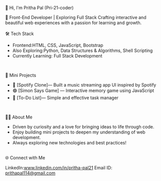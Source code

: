 
👋 Hi, I'm Pritha Pal (Pri-21-coder)

🌟 Front-End Developer | Exploring Full Stack
Crafting interactive and beautiful web experiences with a passion for learning and growth.
<br>
<br>
🛠️ Tech Stack

- Frontend:HTML, CSS, JavaScript, Bootstrap
- Also Exploring:Python, Data Structures & Algorithms, Shell Scripting
- Currently Learning: Full Stack Development
<br>

 🚀 Mini Projects

- 🎵 [Spotify Clone]— Built a music streaming app UI inspired by Spotify
- 🟢 [Simon Says Game] — Interactive memory game using JavaScript
- 📝 [To-Do List]— Simple and effective task manager

<br>

 🧑‍💻 About Me

- Driven by curiosity and a love for bringing ideas to life through code.
- Enjoy building mini projects to deepen my understanding of web development.
- Always exploring new technologies and best practices!

<br>
 🌐 Connect with Me

LinkedIn:www.linkedin.com/in/pritha-pal21
Email ID: prithapal114@gmail.com
